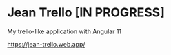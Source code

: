 # Jean Trello [IN PROGRESS]

My trello-like application with Angular 11

https://jean-trello.web.app/
